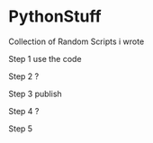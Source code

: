 # PythonStuff
Collection of Random Scripts i wrote

Step 1 use the code

Step 2 ?

Step 3 publish

Step 4 ?

Step 5 
[](https://i.imgur.com/nSMXJ3N.png)
